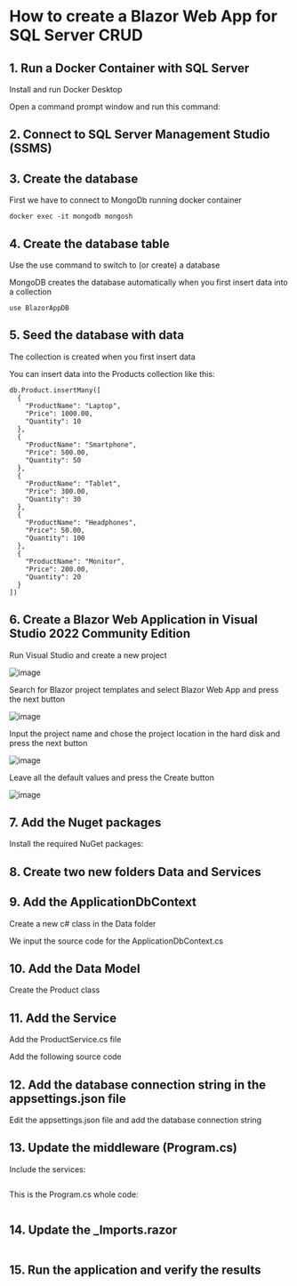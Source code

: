 # How to create a Blazor Web App for SQL Server CRUD

## 1. Run a Docker Container with SQL Server

Install and run Docker Desktop

Open a command prompt window and run this command:



## 2. Connect to SQL Server Management Studio (SSMS)



## 3. Create the database 

First we have to connect to MongoDb running docker container

```
docker exec -it mongodb mongosh
```

## 4. Create the database table

Use the use command to switch to (or create) a database

MongoDB creates the database automatically when you first insert data into a collection

```
use BlazorAppDB
```

## 5. Seed the database with data

The collection is created when you first insert data

You can insert data into the Products collection like this:

```
db.Product.insertMany([
  {
    "ProductName": "Laptop",
    "Price": 1000.00,
    "Quantity": 10
  },
  {
    "ProductName": "Smartphone",
    "Price": 500.00,
    "Quantity": 50
  },
  {
    "ProductName": "Tablet",
    "Price": 300.00,
    "Quantity": 30
  },
  {
    "ProductName": "Headphones",
    "Price": 50.00,
    "Quantity": 100
  },
  {
    "ProductName": "Monitor",
    "Price": 200.00,
    "Quantity": 20
  }
])
```

## 6. Create a Blazor Web Application in Visual Studio 2022 Community Edition

Run Visual Studio and create a new project

![image](https://github.com/user-attachments/assets/000ec328-1122-444b-b5cb-c0316d84b5a8)

Search for Blazor project templates and select Blazor Web App and press the next button

![image](https://github.com/user-attachments/assets/f7411d00-90a4-4e57-b3a0-0add4144d5fb)

Input the project name and chose the project location in the hard disk and press the next button 

![image](https://github.com/user-attachments/assets/97fe1efd-c3c0-45b8-87e2-b51605d00912)

Leave all the default values and press the Create button

![image](https://github.com/user-attachments/assets/d580a161-0bef-4154-a4fe-3b724ed19f3f)

## 7. Add the Nuget packages

Install the required NuGet packages:



## 8. Create two new folders Data and Services



## 9. Add the ApplicationDbContext

Create a new c# class in the Data folder


We input the source code for the ApplicationDbContext.cs



## 10. Add the Data Model 

Create the Product class



## 11. Add the Service

Add the ProductService.cs file 



Add the following source code



## 12. Add the database connection string in the appsettings.json file

Edit the appsettings.json file and add the database connection string



## 13. Update the middleware (Program.cs)

Include the services:

```csharp

```

This is the Program.cs whole code:

```csharp

```

## 14. Update the _Imports.razor 

```

```

## 15. Run the application and verify the results



